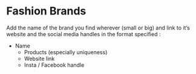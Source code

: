 # Fashion Brands

Add the name of the brand you find wherever (small or big) and link to it’s website and the social media handles in the format specified :

- Name
    - Products (especially uniqueness)
    - Website link
    - Insta / Facebook handle